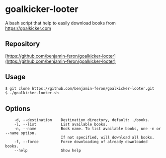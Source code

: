 # goalkicker-looter

A bash script that help to easily download books from https://goalkicker.com

## Repository

[https://github.com/benjamin-feron/goalkicker-looter](https://github.com/benjamin-feron/goalkicker-looter)

## Usage
```bash
$ git clone https://github.com/benjamin-feron/goalkicker-looter.git
$ ./goalkicker-looter.sh
```

## Options
```
    -d, --destination    Destination directory, default: ./books.
    -l, --list           List available books.
    -n, --name           Book name. To list available books, une -n or --name option.
                         If not specified, will download all books.
    -f, --force          Force downloading of already downloaded books.
    --help               Show help
```

